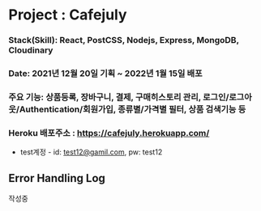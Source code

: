 # Project : Cafejuly

### Stack(Skill): React, PostCSS, Nodejs, Express, MongoDB, Cloudinary
### Date: 2021년 12월 20일 기획 ~ 2022년 1월 15일 배포
### 주요 기능: 상품등록, 장바구니, 결제, 구매히스토리 관리, 로그인/로그아웃/Authentication/회원가입, 종류별/가격별 필터, 상품 검색기능 등
### Heroku 배포주소 : https://cafejuly.herokuapp.com/
- test계정 - id: test12@gamil.com, pw: test12

## Error Handling Log
작성중
